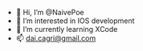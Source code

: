 - 👋 Hi, I’m @NaivePoe
- 👀 I’m interested in IOS development
- 🌱 I’m currently learning XCode
- 📫 dai.cagri@gmail.com

<!---
NaivePoe/NaivePoe is a ✨ special ✨ repository because its `README.md` (this file) appears on your GitHub profile.
You can click the Preview link to take a look at your changes.
--->

